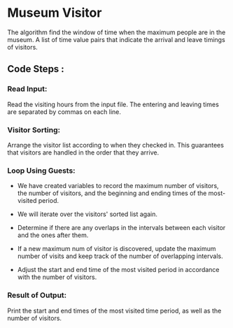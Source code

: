 
# Museum  Visitor

The algorithm find the window of time when the maximum people are in the museum. A list of time value pairs that indicate the arrival and leave timings of visitors.

## Code Steps :

### Read Input:

Read the visiting hours from the input file. The entering and leaving times are separated by commas on each line.

### Visitor Sorting:

Arrange the visitor list according to when they checked in. This guarantees that visitors are handled in the order that they arrive.

### Loop Using Guests:

- We have created variables to record the maximum number of visitors, the number of visitors, and the beginning and ending times of the most-visited period.

-  We will iterate over the visitors' sorted list again.

- Determine if there are any overlaps in the intervals between each visitor and the ones after them.

- If a new maximum num of visitor is discovered, update the maximum number of visits and keep track of the number of overlapping intervals.

- Adjust the start and end time of the most visited period in accordance with the number of visitors.

### Result of Output:

Print the start and end times of the most visited time period, as well as the number of visitors.





